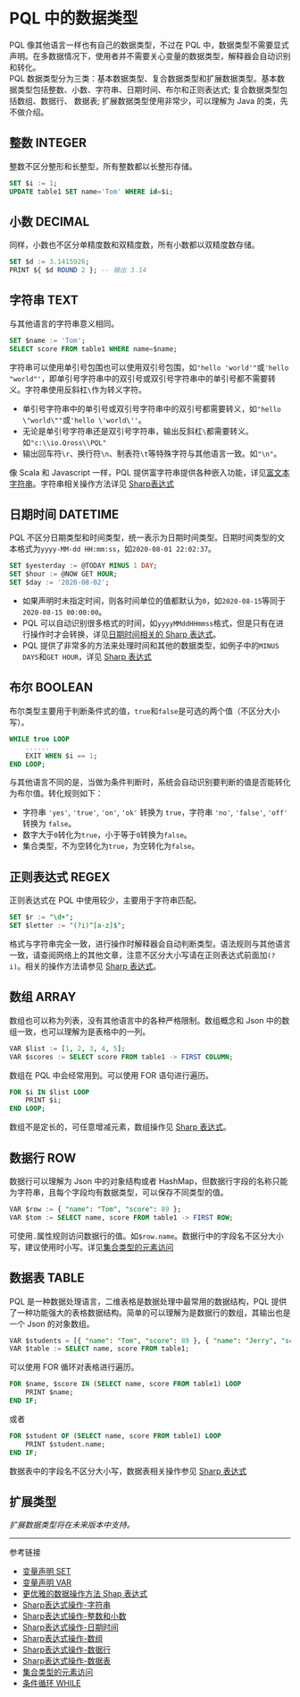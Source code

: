 # PQL 中的数据类型

PQL 像其他语言一样也有自己的数据类型，不过在 PQL 中，数据类型不需要显式声明。在多数据情况下，使用者并不需要关心变量的数据类型，解释器会自动识别和转化。  
PQL 数据类型分为三类：基本数据类型、复合数据类型和扩展数据类型。基本数据类型包括整数、小数、字符串、日期时间、布尔和正则表达式; 复合数据类型包括数组、数据行、
数据表; 扩展数据类型使用非常少，可以理解为 Java 的类，先不做介绍。

## 整数 INTEGER

整数不区分整形和长整型，所有整数都以长整形存储。

```sql
SET $i := 1;
UPDATE table1 SET name='Tom' WHERE id=$i;
```

## 小数 DECIMAL

同样，小数也不区分单精度数和双精度数，所有小数都以双精度数存储。

```sql
SET $d := 3.1415926;
PRINT ${ $d ROUND 2 }; -- 输出 3.14
```

## 字符串 TEXT

与其他语言的字符串意义相同。

```sql
SET $name := 'Tom';
SELECT score FROM table1 WHERE name=$name;
```

字符串可以使用单引号包围也可以使用双引号包围，如`"hello 'world'"`或`'hello "world"'`，即单引号字符串中的双引号或双引号字符串中的单引号都不需要转义。字符串使用反斜杠`\`作为转义字符。

* 单引号字符串中的单引号或双引号字符串中的双引号都需要转义，如`"hello \"world\""`或`'hello \'world\''`。
* 无论是单引号字符串还是双引号字符串，输出反斜杠`\`都需要转义。如`"c:\\io.Qross\\PQL"`
* 输出回车符`\r`、换行符`\n`、制表符`\t`等特殊字符与其他语言一致。如`"\n"`。

像 Scala 和 Javascript 一样，PQL 提供富字符串提供各种嵌入功能，详见[富文本字符串](/pql/rich.md)。字符串相关操作方法详见 [Sharp表达式](/pql/sharp-text.md)

## 日期时间 DATETIME

PQL 不区分日期类型和时间类型，统一表示为日期时间类型。日期时间类型的文本格式为`yyyy-MM-dd HH:mm:ss`，如`2020-08-01 22:02:37`。

```sql
SET $yesterday := @TODAY MINUS 1 DAY;
SET $hour := @NOW GET HOUR;
SET $day := '2020-08-02';
```

* 如果声明时未指定时间，则各时间单位的值都默认为`0`，如`2020-08-15`等同于`2020-08-15 00:00:00`。
* PQL 可以自动识别很多格式的时间，如`yyyyMMddHHmmss`格式，但是只有在进行操作时才会转换，详见[日期时间相关的 Sharp 表达式](/pql/sharp-datetime.md)。
* PQL 提供了非常多的方法来处理时间和其他的数据类型，如例子中的`MINUS DAYS`和`GET HOUR`，详见 [Sharp 表达式](/pql/sharp-datetime.md)

## 布尔 BOOLEAN

布尔类型主要用于判断条件式的值，`true`和`false`是可选的两个值（不区分大小写）。

```sql
WHILE true LOOP
    ......
    EXIT WHEN $i == 1;
END LOOP;
```

与其他语言不同的是，当做为条件判断时，系统会自动识别要判断的值是否能转化为布尔值。转化规则如下：

* 字符串 `'yes'`, `'true'`, `'on'`, `'ok'` 转换为 `true`，字符串 `'no'`, `'false'`, `'off'` 转换为 `false`。
* 数字大于`0`转化为`true`，小于等于`0`转换为`false`。
* 集合类型，不为空转化为`true`，为空转化为`false`。
  
## 正则表达式 REGEX

正则表达式在 PQL 中使用较少，主要用于字符串匹配。

```sql
SET $r := "\d+";
SET $letter := "(?i)^[a-z]$";
```

格式与字符串完全一致，进行操作时解释器会自动判断类型。语法规则与其他语言一致，请查阅网络上的其他文章，注意不区分大小写请在正则表达式前面加`(?i)`。相关的操作方法请参见 [Sharp 表达式](/pql/sharp-regex.md)。

## 数组 ARRAY

数组也可以称为列表，没有其他语言中的各种严格限制。数组概念和 Json 中的数组一致，也可以理解为是表格中的一列。

```sql
VAR $list := [1, 2, 3, 4, 5];
VAR $scores := SELECT score FROM table1 -> FIRST COLUMN;
```

数组在 PQL 中会经常用到。可以使用 FOR 语句进行遍历。

```sql
FOR $i IN $list LOOP
    PRINT $i;
END LOOP;
```

数组不是定长的，可任意增减元素，数组操作见 [Sharp 表达式](/pql/sharp-array.md)。

## 数据行 ROW

数据行可以理解为 Json 中的对象结构或者 HashMap，但数据行字段的名称只能为字符串，且每个字段均有数据类型，可以保存不同类型的值。

```sql
VAR $row := { "name": "Tom", "score": 89 };
VAR $tom := SELECT name, score FROM table1 -> FIRST ROW;
```

可使用`.`属性规则访问数据行的值。如`$row.name`。数据行中的字段名不区分大小写，建议使用时小写。详见[集合类型的元素访问](/pql/collection.md)

## 数据表 TABLE

PQL 是一种数据处理语言，二维表格是数据处理中最常用的数据结构，PQL 提供了一种功能强大的表格数据结构。简单的可以理解为是数据行的数组，其输出也是一个 Json 的对象数组。

```sql
VAR $students = [{ "name": "Tom", "score": 89 }, { "name": "Jerry", "score": 77 }];
VAR $table := SELECT name, score FROM table1;
```

可以使用 FOR 循环对表格进行遍历。

```sql
FOR $name, $score IN (SELECT name, score FROM table1) LOOP
    PRINT $name;
END IF;
```

或者

```sql
FOR $student OF (SELECT name, score FROM table1) LOOP
    PRINT $student.name;
END IF;
```

数据表中的字段名不区分大小写，数据表相关操作参见 [Sharp 表达式](/pql/sharp-table.md)

## 扩展类型

*扩展数据类型将在未来版本中支持。*

---
参考链接

* [变量声明 SET](/pql/set.md)
* [变量声明 VAR](/pql/var.md)
* [更优雅的数据操作方法 Shap 表达式](/pql/sharp.md) 
* [Sharp表达式操作-字符串](/pql/sharp-text.md)
* [Sharp表达式操作-整数和小数](/pql/sharp-numeric.md)
* [Sharp表达式操作-日期时间](/pql/sharp-datetime.md)
* [Sharp表达式操作-数组](/pql/sharp-array.md)
* [Sharp表达式操作-数据行](/pql/sharp-row.md)
* [Sharp表达式操作-数据表](/pql/sharp-table.md)
* [集合类型的元素访问](/pql/collection.md)
* [条件循环 WHILE](/pql/while.md)
